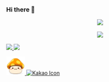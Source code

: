 ### Hi there 👋

<!--
**wudxoe/wudxoe** is a ✨ _special_ ✨ repository because its `README.md` (this file) appears on your GitHub profile.

Here are some ideas to get you started:

- 🔭 I’m currently working on ...
- 🌱 I’m currently learning ...
- 👯 I’m looking to collaborate on ...
- 🤔 I’m looking for help with ...
- 💬 Ask me about ...
- 📫 How to reach me: ...
- 😄 Pronouns: ...
- ⚡ Fun fact: ...
-->
<p align="center">
  <img src="https://github-readme-stats.vercel.app/api?username=wudxoe&show_icons=true&theme=radical" />
</p>
<p align="center">
  <img src="https://capsule-render.vercel.app/api?type=waving&color=gradient&height=120&animation=fadeIn&section=footer&text=🏎🏍&fontAlign=70">
</p>

<div>
  <a href="https://wudxoe.tistory.com/">
    <img src="https://img.shields.io/badge/tistory-FF5A4A?style=for-the-badge&logo=tistory&logoColor=white" size = 100>
  </a>
  <a href="https://github.com/wudxoe/">
    <img src="https://img.shields.io/badge/github-181717?style=for-the-badge&logo=github&logoColor=white">
  </a>
</div>
<p>
  <a href="https://maplestory.nexon.com/Home/Main#close" target="_blank">
    <img src="maplestory-icon.png" width="50px" height="50px" alt="MapleStory Icon"/>
  </a>
  <a href="https://careers.kakao.com/index" target="_blank">
    <img src="kakao_iconicon.png" width="100px" height="50px" alt="Kakao Icon"/>
  </a>
</p>
